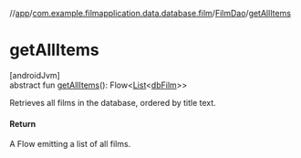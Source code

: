 //[app](../../../index.md)/[com.example.filmapplication.data.database.film](../index.md)/[FilmDao](index.md)/[getAllItems](get-all-items.md)

# getAllItems

[androidJvm]\
abstract fun [getAllItems](get-all-items.md)(): Flow&lt;[List](https://kotlinlang.org/api/latest/jvm/stdlib/kotlin.collections/-list/index.html)&lt;[dbFilm](../db-film/index.md)&gt;&gt;

Retrieves all films in the database, ordered by title text.

#### Return

A Flow emitting a list of all films.
